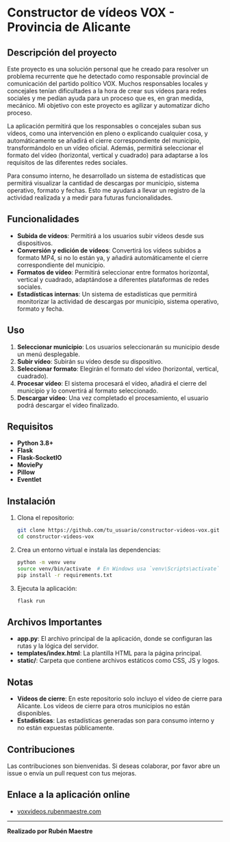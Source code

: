 # Constructor de vídeos VOX - Provincia de Alicante

## Descripción del proyecto

Este proyecto es una solución personal que he creado para resolver un problema recurrente que he detectado como responsable provincial de comunicación del partido político VOX. Muchos responsables locales y concejales tenían dificultades a la hora de crear sus vídeos para redes sociales y me pedían ayuda para un proceso que es, en gran medida, mecánico. Mi objetivo con este proyecto es agilizar y automatizar dicho proceso.

La aplicación permitirá que los responsables o concejales suban sus vídeos, como una intervención en pleno o explicando cualquier cosa, y automáticamente se añadirá el cierre correspondiente del municipio, transformándolo en un vídeo oficial. Además, permitirá seleccionar el formato del vídeo (horizontal, vertical y cuadrado) para adaptarse a los requisitos de las diferentes redes sociales.

Para consumo interno, he desarrollado un sistema de estadísticas que permitirá visualizar la cantidad de descargas por municipio, sistema operativo, formato y fechas. Esto me ayudará a llevar un registro de la actividad realizada y a medir para futuras funcionalidades.

## Funcionalidades

- **Subida de vídeos**: Permitirá a los usuarios subir vídeos desde sus dispositivos.
- **Conversión y edición de vídeos**: Convertirá los vídeos subidos a formato MP4, si no lo están ya, y añadirá automáticamente el cierre correspondiente del municipio.
- **Formatos de vídeo**: Permitirá seleccionar entre formatos horizontal, vertical y cuadrado, adaptándose a diferentes plataformas de redes sociales.
- **Estadísticas internas**: Un sistema de estadísticas que permitirá monitorizar la actividad de descargas por municipio, sistema operativo, formato y fecha.

## Uso

1. **Seleccionar municipio**: Los usuarios seleccionarán su municipio desde un menú desplegable.
2. **Subir vídeo**: Subirán su vídeo desde su dispositivo.
3. **Seleccionar formato**: Elegirán el formato del vídeo (horizontal, vertical, cuadrado).
4. **Procesar vídeo**: El sistema procesará el vídeo, añadirá el cierre del municipio y lo convertirá al formato seleccionado.
5. **Descargar vídeo**: Una vez completado el procesamiento, el usuario podrá descargar el vídeo finalizado.

## Requisitos

- **Python 3.8+**
- **Flask**
- **Flask-SocketIO**
- **MoviePy**
- **Pillow**
- **Eventlet**

## Instalación

1. Clona el repositorio:
    ```bash
    git clone https://github.com/tu_usuario/constructor-videos-vox.git
    cd constructor-videos-vox
    ```

2. Crea un entorno virtual e instala las dependencias:
    ```bash
    python -m venv venv
    source venv/bin/activate  # En Windows usa `venv\Scripts\activate`
    pip install -r requirements.txt
    ```

3. Ejecuta la aplicación:
    ```bash
    flask run
    ```

## Archivos Importantes

- **app.py**: El archivo principal de la aplicación, donde se configuran las rutas y la lógica del servidor.
- **templates/index.html**: La plantilla HTML para la página principal.
- **static/**: Carpeta que contiene archivos estáticos como CSS, JS y logos.

## Notas

- **Vídeos de cierre**: En este repositorio solo incluyo el vídeo de cierre para Alicante. Los vídeos de cierre para otros municipios no están disponibles.
- **Estadísticas**: Las estadísticas generadas son para consumo interno y no están expuestas públicamente.

## Contribuciones

Las contribuciones son bienvenidas. Si deseas colaborar, por favor abre un issue o envía un pull request con tus mejoras.

## Enlace a la aplicación online

- [voxvideos.rubenmaestre.com](https://voxvideos.rubenmaestre.com)

---

**Realizado por Rubén Maestre**

